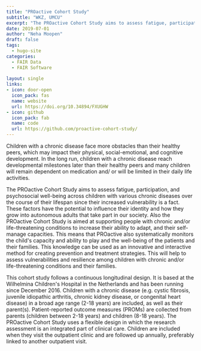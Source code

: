 ```yaml
---
title: "PROactive Cohort Study"
subtitle: "WKZ, UMCU"
excerpt: "The PROactive Cohort Study aims to assess fatigue, participation, and psychosocial well-being across children with various chronic diseases over the course of their lifespan since their increased vulnerability is a fact."
date: 2019-07-01
author: "Neha Moopen"
draft: false
tags:
  - hugo-site
categories:
  - FAIR Data
  - FAIR Software
  
layout: single
links:
- icon: door-open
  icon_pack: fas
  name: website
  url: https://doi.org/10.34894/FXUGHW
- icon: github
  icon_pack: fab
  name: code
  url: https://github.com/proactive-cohort-study/
---
```


Children with a chronic disease face more obstacles than their healthy peers, which may impact their physical, social-emotional, and cognitive development. In the long run, children with a chronic disease reach developmental milestones later than their healthy peers and many children will remain dependent on medication and/ or will be limited in their daily life activities.

The PROactive Cohort Study aims to assess fatigue, participation, and psychosocial well-being across children with various chronic diseases over the course of their lifespan since their increased vulnerability is a fact. These factors have the potential to influence their identity and how they grow into autonomous adults that take part in our society. Also the PROactive Cohort Study is aimed at supporting people with chronic and/or life-threatening conditions to increase their ability to adapt, and their self-manage capacities. This means that PROactive also systematically monitors the child's capacity and ability to play and the well-being of the patients and their families. This knowledge can be used as an innovative and interactive method for creating prevention and treatment strategies. This will help to assess vulnerabilities and resilience among children with chronic and/or life-threatening conditions and their families.

This cohort study follows a continuous longitudinal design. It is based at the Wilhelmina Children's Hospital in the Netherlands and has been running since December 2016. Children with a chronic disease (e.g. cystic fibrosis, juvenile idiopathic arthritis, chronic kidney disease, or congenital heart disease) in a broad age range (2-18 years) are included, as well as their parent(s). Patient-reported outcome measures (PROMs) are collected from parents (children between 2-18 years) and children (8-18 years). The PROactive Cohort Study uses a flexible design in which the research assessment is an integrated part of clinical care. Children are included when they visit the outpatient clinic and are followed up annually, preferably linked to another outpatient visit. 